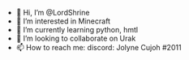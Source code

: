 - 👋 Hi, I’m @LordShrine
- 👀 I’m interested in Minecraft
- 🌱 I’m currently learning python, hmtl
- 💞️ I’m looking to collaborate on Urak
- 📫 How to reach me: discord: Jolyne Cujoh #2011

<!---
LordShrine/LordShrine is a ✨ special ✨ repository because its `README.md` (this file) appears on your GitHub profile.
You can click the Preview link to take a look at your changes.
--->
